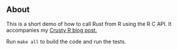 ## About

This is a short demo of how to call Rust from R using the R
C API. It accompanies my [Crusty R blog post.](https://bitsandpieces.netlify.app/posts/crusty-r/)

Run `make all` to build the code and run the tests.
